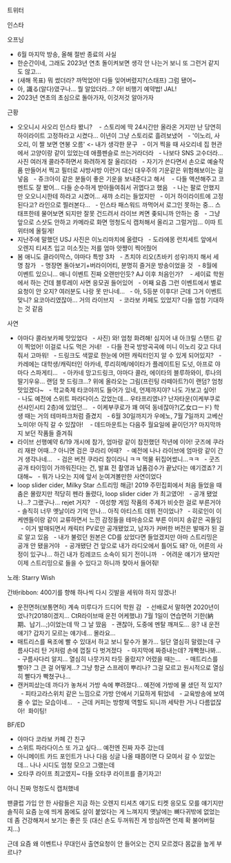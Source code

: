 


트위터



인스타

오프닝
- 6월 마지막 방송, 올해 절반 종료의 사실
- 한순간이네, 그래도 2023년 연초 돌이켜보면 생각 안 나는거 보니 또 그런거 같지도 않고...
- (새해 목표) 뭐 썼더라? 까먹었어! 다들 잊어버렸지?(스태프) 그럼 됐어~
- 아, 識る(알다)였구나... 뭘 알았더라...? 아! 비행기 예약법! JAL!
- 2023년 연초의 초심으로 돌아가자, 이것저것 알아가자

근황
- 오오니시 사오리 인스타 봤니? 
  - 스토리에 딱 24시간만 올라온 거지만 난 당연히 하이라이트 고정하라고 시켰다... 이년이 그냥 스토리로 흘려보냈어
  - '이노리, 사오리, 이 짤 보면 연봉 오름' <- 내가 생각한 문구
  - 이거 찍을 때 사오리네 집 현관에서 고양이랑 같이 있었는데 애플펜슬로 쓰는거라더라
  - 나보다 SNS 고수더라... 사진 여러개 콜라주하면서 화려하게 잘 올리더라
  - 자기가 쓴다면서 손으로 예술작품 만들어서 찍고 필터로 샤방샤방 이런거 대신 대우주의 기운같은 위험해보이는 걸 넣음
  - 쥬크아이 같은 분들이 좋은 기운을 보내준다고 해서 
  - 다들 액션해주고 코멘트도 잘 봤어... 다들 순수하게 받아들여줘서 귀엽다고 했음
  - 나는 팔로 안했지만 오오니시한테 하라고 시켰어... 새꺄 소리는 들었지만
  - 이거 하이라이트에 고정 된다고? 라인으로 찔러본다...
  - 인스타 패스워드 까먹어서 로그인 못하는 중... 스태프한테 물어보면 되지만 잘못 건드려서 라이브 켜면 좆되니까 안하는 중
  - 그냥 앞으로 스샷도 안하고 카메라로 화면 멍청도식 캡처해서 올리고 그럴거임... 이따 트위터에 올릴게!
- 지난주에 말했던 USJ 사진은 이노리마치에 올렸다
  - 도라에몽 런치세트 앞에서 오렌지 티셔츠 입고 미소짓는 저를 엄마 앗쨩이 찍어줬어
- 봄 애니도 클라이막스, 야마다 특방 3차
  - 츠치야 리오(츠바키 성우)까지 해서 세 명 참가
  - 명장면 돌아보기+버라이어티, 분명히 즐거운 방송이었을 것
  - 8월에 이벤트 있으니... 애니 이벤트 진짜 오랜만인듯? AJ 이후 처음인가? 
  - 세이료 학원에서 하는 건데 블루레이 사면 응모권 들어있어
  - 어째 요즘 그런 이벤트에서 별로 요청이 안 오지? 여러분도 나랑 못 만나네...
  - 아, 5등분 이후다! 근데 그거 이벤트 맞니? 요코아리였잖아... 거의 라이브지
  - 코라보 카페도 있었지? 다들 엄청 기대하는 것 같음

사연
- 야마다 콜라보카페 맛있었다
  - 사진) 와! 엄청 화려해! 심지어 내 아크릴 스탠드 같이 찍었어! 이걸로 나도 먹은 거네!
  - 다들 전국 방방곡곡에 미니 이노리 갖고 다녀줘서 고마워!
  - 드링크도 색깔로 한눈에 어떤 캐릭터인지 알 수 있게 되어있지?
  - 카레에는 대학생/캐릭터인 아카네, 루리히메/에이타가 플레이트된 도넛, 아프로 야마다 스파게티...
  - 아카네 망고드링크, 야마다 콜라, 에이타의 블루하와이, 루나의 딸기우유... 랜덤 핫 드링크...? 위에 올라오는 그림(프린팅 라떼아트?)이 랜덤? 엄청 맛있겠다~
  - 학교축제 타코야끼도 들어가 있네, 언제까지야? 나도 가보고 싶어! 
  - 나도 예전에 스위트 파라다이스 갔었는데... 우타프리였나? 난자타운(이케부쿠로 선샤인시티 2층)에 있었던...
  - 이케부쿠로가 꽤 여덕 동네잖아?(乙女ロード) 학생 때는 거의 테마파크처럼 즐겼지
  - 6월 30일까지가 우에노, 7월 7일까지 고베산노미야! 아직 갈 수 있잖아! 
  - 데드마운트는 다음주 월요일에 끝이던가? 마지막까지 보던 작품들 즐겨줘
- 라이브 선행예약 6/19 개시에 참가, 엄마랑 같이 참전했던 작년에 이어! 굿즈에 쿠라리 재판 어때...? 아니면 검은 쿠라리 어때?
  - 예전에 나나 라이브에 엄마랑 같이 간 거 생각나네...
  - 검은 버전 쿠라리 참이라니 ㅋㅋ 먹물 뒤집어썼니...ㅋㅋ
  - 굿즈 공개 타이밍이 가까워진다는 건, 발표 전 촬영과 납품검수가 끝났다는 얘기겠죠? 기대해~
  - 뭐가 나오는 지에 앞서 눈여겨볼만한 사연이었다
- loop slider cider, Milky Star 스트리밍 해금! 2019 주민집회에서 처음 들었을 때 춤은 몰랐지만 적당히 펜라 돌렸다, loop slider cider 가 최고였어!
  - 공개 됐었나...? 그랬구나... rejet 거지?
  - 여성향 게임 작품의 주제가 비슷한 걸로 부른거야
  - 솔직히 너무 옛날이라 기억 안나... 아직 아티스트 데뷔 전이었나?
  - 히로인이 이케멘들이랑 같이 교류하면서 느낀 감정들을 테마송으로 부른 이미지 송같은 곡들임
  - 이거 발매되면서 캐릭터 PV로만 공개됐었고, 남자가 커버한 버전은 발매가 된 걸로 알고 있음
  - 내가 불렀던 원본은 CD를 샀었다면 들었겠지만 아마 스트리밍은 공개 안 됐을거야
  - 공개됐단 건 앞으로 내가 라디오에서 틀어도 돼? 아, 어른의 사정이 있구나... 하긴 내가 킹레코드 소속이 되기 전이니까
  - 어려운 얘기가 됐지만 이제 스트리밍으로 들을 수 있다고 하니까 찾아서 들어줘!

노래: Starry Wish

간바ribbon: 400기를 향해 하나씩 다시 깃발을 세워야 하지 않겠나!
- 운전면허(보통면허) 계속 미루다가 드디어 학원 감
  - 선배로서 말하면 2020년이었나?(2018이겠지... CtR라이브때 운전 어케했냐) 7월 1일이 연습면허 기한(納期、납기...;)이었는데 딱 그 날 땄음
  - 괜찮아, 도중에 멘탈 깨져도... 응? 내 운전 얘기? 갑자기 모르는 얘기네... 몰라요...
- 매트리스를 욕조에 빨 수 있대서 하고 보니 탈수가 불가... 일단 열심히 말렸는데 구름사다리 탄 거처럼 손에 껍질 다 벗겨졌다
  - 마지막에 짜증내는데? 개빡쳤나봐...
  - 구름사다리 알지... 열심히 나뭇가지 타듯 올랐지? 어렸을 때는...
  - 매트리스를 빨아? 그 큰 걸 어떻게...? 그냥 항균 스프레이 뿌리나? 그걸 모르고 원시적으로 열심히 빨다가 빡쳤구나...
- 캔커피샀는데 까다가 놓쳐서 가방 속에 뿌려졌다... 예전에 가방에 물 샜던 적 있지?
  - 피타고라스위치 같은 느낌으로 가방 안에서 기묘하게 튀었네
  - 교육방송에 보여줄 수 없는 모습이네...
  - 근데 커피는 방향제 역할도 되니까 세탁한 거나 다름없잖아!  화이팅!

BF/ED
- 야마다 코라보 카페 간 친구
- 스위트 파라다이스 또 가고 싶다... 예전엔 진짜 자주 갔는데
- 아니메이트 카드 포인트가 나나 다음 싱글 나올 때쯤이면 다 모여서 갈 수 있었는데... 나나 시디도 엄청 모으고 그랬는데
- 오타쿠 라이프 최고였지~ 다들 오타쿠 라이프를 즐기자고!




아니 진짜 멍청도식 캡처했네

팬클럽 가입 안 한 사람들은 지금 하는 오렌지 티셔츠 얘기도 티켓 응모도 모를 얘기지만 솔직히 요즘 눈에 띄게 몸에도 살이 붙었다는 게 느껴지지
옛날에는 뼈다귀밖에 없었는데 좀 건강해져서 보기는 좋은 듯 (대신 손도 두꺼워진 게 방심하면 언제 확 불어버릴지...)

근데 요즘 왜 이벤트나 무대인사 출연요청이 안 들어오는 건지 모르겠다 몸값을 높게 부르나?
